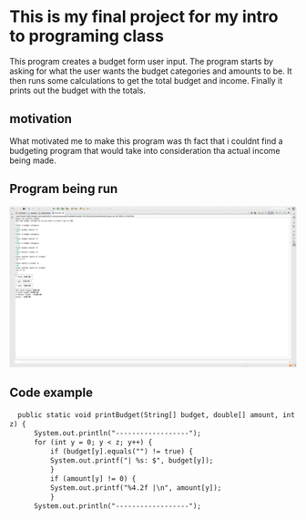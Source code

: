 # <h1> This is my final project for my intro to programing class
This program creates a budget form user input. The program starts by asking for what the user wants the budget categories and amounts to be.
It then runs some calculations to get the total budget and income. Finally it prints out the budget with the totals.
## <h2> motivation
What motivated me to make this program was th fact that i couldnt find a budgeting program that would take into consideration tha actual income being made.
## <h2> Program being run
![budget being run](https://github.com/dallinsavage/Budget-project/blob/master/Screen%20Shot%202020-06-29%20at%204.12.26%20PM.png)
## <h2> Code example
  ```
  	public static void printBudget(String[] budget, double[] amount, int z) {
		System.out.println("------------------");
		for (int y = 0; y < z; y++) {
			if (budget[y].equals("") != true) {
			System.out.printf("| %s: $", budget[y]);
			}
			if (amount[y] != 0) {
			System.out.printf("%4.2f |\n", amount[y]);
			}
		System.out.println("------------------");
```
